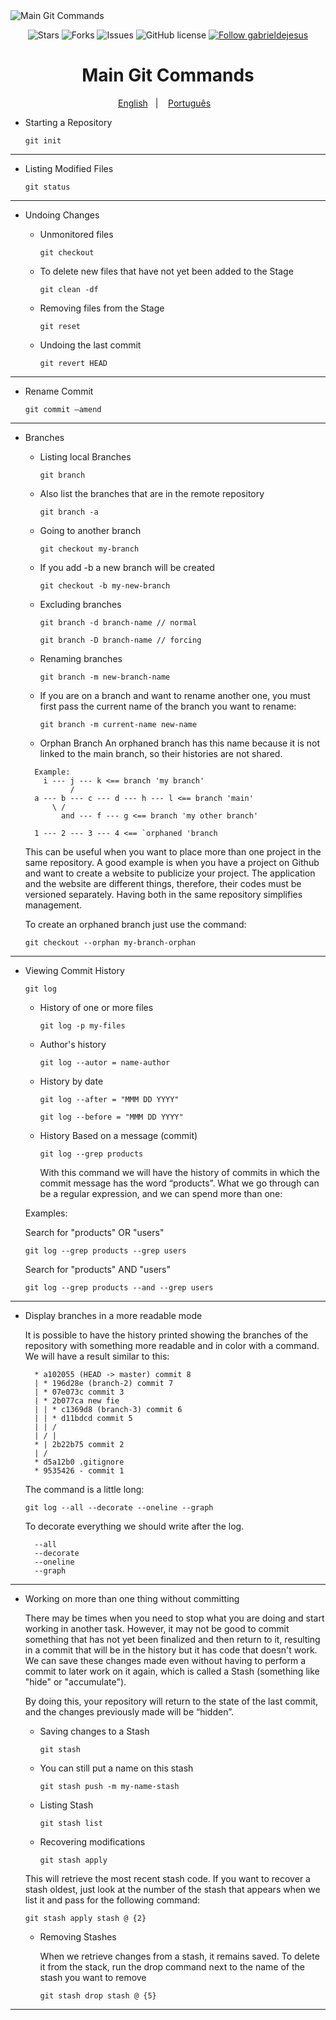 <img src="https://i.ibb.co/YbmYYyK/main-git-commands.png" align="center" alt="Main Git Commands" border="0">

<p align="center">
   <img alt="Stars" src="https://img.shields.io/github/stars/gabrieldejesus/git-commands?color=4A90E2&label=STARS&logo=3C424B&logoColor=3C424B&style=for-the-badge&labelColor=222222" />

   <img alt="Forks" src="https://img.shields.io/github/forks/gabrieldejesus/git-commands?color=4A90E2&label=FORKS&logo=3C424B&logoColor=3C424B&style=for-the-badge&labelColor=222222" />

   <img alt="Issues" src="https://img.shields.io/github/issues/gabrieldejesus/git-commands?color=4A90E2&label=ISSUES&logo=3C424B&logoColor=3C424B&style=for-the-badge&labelColor=222222" />

   <img alt="GitHub license" src="https://img.shields.io/github/license/gabrieldejesus/git-commands?color=4A90E2&label=LICENSE&logo=3C424B&logoColor=3C424B&style=for-the-badge&labelColor=222222" />

  <a href="https://github.com/gabrieldejesus">
    <img alt="Follow gabrieldejesus" src="https://img.shields.io/static/v1?label=Follow&message=gabrieldejesus&style=for-the-badge&color=4A90E2&labelColor=222222" />
  </a>
</p>

<h1 align="center">
 Main Git Commands
</h1>

<p align="center">
  <a href="README.md">English</a>&nbsp;&nbsp;&nbsp;|&nbsp;&nbsp;&nbsp;
  <a href="README.pt.md">Português</a>&nbsp;&nbsp;&nbsp;
</p>

- Starting a Repository

  `git init`

---

- Listing Modified Files

  `git status`

---

- Undoing Changes

  - Unmonitored files

    `git checkout`

  - To delete new files that have not yet been added to the Stage

    `git clean -df`

  - Removing files from the Stage

    `git reset`

  - Undoing the last commit

    `git revert HEAD`

---

- Rename Commit

  `git commit —amend`

---

- Branches

  - Listing local Branches

    `git branch`

  - Also list the branches that are in the remote repository

    `git branch -a`

  - Going to another branch

    `git checkout my-branch`

  - If you add -b a new branch will be created

    `git checkout -b my-new-branch`

  - Excluding branches

    `git branch -d branch-name // normal`

    `git branch -D branch-name // forcing`

  - Renaming branches

    `git branch -m new-branch-name`

  - If you are on a branch and want to rename another one, you must first pass the current name of the branch you want to rename:

    `git branch -m current-name new-name`

  - Orphan Branch
    An orphaned branch has this name because it is not linked to the main branch, so
    their histories are not shared.

  ```shell
    Example:
      i --- j --- k <== branch 'my branch'
            /
    a --- b --- c --- d --- h --- l <== branch 'main'
        \ /
          and --- f --- g <== branch 'my other branch'

    1 --- 2 --- 3 --- 4 <== `orphaned 'branch
  ```

  This can be useful when you want to place more than one project in the same
  repository. A good example is when you have a project on Github and want to create
  a website to publicize your project. The application and the website are different things,
  therefore, their codes must be versioned separately.
  Having both in the same repository simplifies management.

  To create an orphaned branch just use the command:

  `git checkout --orphan my-branch-orphan`

---

- Viewing Commit History

  `git log`

  - History of one or more files

    `git log -p my-files`

  - Author's history

    `git log --autor = name-author`

  - History by date

    `git log --after = "MMM DD YYYY"`

    `git log --before = "MMM DD YYYY"`

  - History Based on a message (commit)

    `git log --grep products`

    With this command we will have the history of commits in which the commit message
    has the word “products”. What we go through can be a regular expression,
    and we can spend more than one:

  Examples:

  Search for "products" OR "users"

  `git log --grep products --grep users`

  Search for "products" AND "users"

  `git log --grep products --and --grep users`

---

- Display branches in a more readable mode

  It is possible to have the history printed showing the branches of the repository with something
  more readable and in color with a command. We will have a result similar to this:

  ```shell
    * a102055 (HEAD -> master) commit 8
    | * 196d28e (branch-2) commit 7
    | * 07e073c commit 3
    | * 2b077ca new fie
    | | * c1369d8 (branch-3) commit 6
    | | * d11bdcd commit 5
    | | /
    | / |
    * | 2b22b75 commit 2
    | /
    * d5a12b0 .gitignore
    * 9535426 - commit 1
  ```

  The command is a little long:

  `git log --all --decorate --oneline --graph`

  To decorate everything we should write after the log.

  ```
    --all
    --decorate
    --oneline
    --graph
  ```

---

- Working on more than one thing without committing

  There may be times when you need to stop what you are doing and start working
  in another task. However, it may not be good to commit something that has not yet been
  finalized and then return to it, resulting in a commit that will be in the history
  but it has code that doesn't work. We can save these changes made
  even without having to perform a commit to later work on it again, which is
  called a Stash (something like "hide" or "accumulate").

  By doing this, your repository will return to the state of the last commit, and the changes
  previously made will be “hidden”.

  - Saving changes to a Stash

    `git stash`

  - You can still put a name on this stash

    `git stash push -m my-name-stash`

  - Listing Stash

    `git stash list`

  - Recovering modifications

    `git stash apply`

  This will retrieve the most recent stash code. If you want to recover a stash
  oldest, just look at the number of the stash that appears when we list it and pass
  for the following command:

  `git stash apply stash @ {2}`

  - Removing Stashes

    When we retrieve changes from a stash, it remains saved. To delete it
    from the stack, run the drop command next to the name of the stash you want to remove

    `git stash drop stash @ {5}`

---
